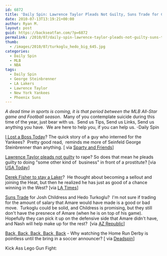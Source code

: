 ```yaml
---
id: 6872
title: 'Daily Spin: Lawrence Taylor Pleads Not Guilty, Suns Trade for Childress and Turkoglu, Kick Ass Lego Gun Fight'
date: 2010-07-13T13:19:21+00:00
author: Ryan M.
layout: post
guid: https://backseatfan.com/?p=6872
permalink: /2010/07/daily-spin-lawrence-taylor-pleads-not-guilty-suns-trade-for-childress-and-turkoglu-kick-ass-lego-gun-fight/
thumb:
  - /images/2010/07/turkoglu_hedo_big_645.jpg
categories:
  - Daily Spin
  - MLB
  - NBA
tags:
  - Daily Spin
  - George Steinbrenner
  - LA Lakers
  - Lawrence Taylor
  - New York Yankees
  - Phoenix Suns
---
```


<div class="entry">
  <p>
    <em>A dead time in sports is coming, it is that period between the MLB All-Star game and Football season</em>.  Many of you contemplate suicide during this time of the year, just bear with us.  Send us Tips, Send us Links, Send us anything you have.  We are here to help you, if you can help us. -Daily Spin
  </p>

  <p>
    <a href="https://www.spartyandfriends.com/2010/07/13/sports-has-lost-its-best-owner/">I Lost a Boss Today</a>? The quick story of a guy who interned for the Yankees?  Pretty good read,  reminds me more of Seinfeld George Steinbrenner than anything. [ via <a href="https://www.spartyandfriends.com/2010/07/13/sports-has-lost-its-best-owner/">Sparty and Friends</a>]
  </p>

  <p>
    <a href="https://www.usatoday.com/sports/football/nfl/2010-07-13-lawrence-taylor-plea_N.htm">Lawrence Taylor pleads not guilty</a> to rape? So does that mean he pleads guilty to doing "some other kind of  business" in front of a prostitute? [via <a href="https://www.usatoday.com/sports/football/nfl/2010-07-13-lawrence-taylor-plea_N.htm">USA Today</a>]
  </p>

  <p>
    <a href="https://www.latimes.com/sports/la-sp-0713-lakers-derek-fisher-20100713,0,6291393.story">Derek Fisher to stay a Laker</a>?  He thought about becoming a sellout and joining the Heat, but then he realized he has just as good of a chance winning in the West? [via <a href="https://www.latimes.com/sports/la-sp-0713-lakers-derek-fisher-20100713,0,6291393.story">LA Times</a>]
  </p>

  <p>
    <a href="https://www.azcentral.com/sports/suns/articles/2010/07/11/20100711phoenix-suns-acquire-hedo-turkoglu-josh-childress.html">Suns Trade</a> for Josh Childress and Hedo Turkoglu?  I'm not sure if trading for the amount of salary that Amare would have made is a good or bad move.  Turkoglu could be solid, and Childress is promising, but they still don't have the presnece of Amare (when he is on top of his game).  Hopefully they can pick it up on the defensive side that Amare didn't have, and Nash will help make up for the rest?  [via <a href="https://www.azcentral.com/sports/suns/articles/2010/07/11/20100711phoenix-suns-acquire-hedo-turkoglu-josh-childress.html">AZ Republic</a>]
  </p>

  <p>
    <a href="https://deadspin.com/5585945/last-nights-winner-people-with-functioning-mute-buttons">Back, Back, Back, Back, Back</a> - Why watching the Home Run Derby is pointless until the bring in a soccer announcer? [ via <a href="https://deadspin.com/5585945/last-nights-winner-people-with-functioning-mute-buttons">Deadspin</a>]
  </p>

  <p>
    Kick Ass Lego Gun Fight:
  </p>

  <p>
  </p>
</div>
